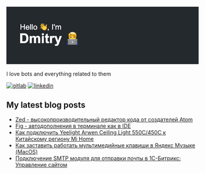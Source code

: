 ![Screenshot](header.png)

<p align='left'>I love bots and everything related to them</p>

[<img src='https://cdn.jsdelivr.net/npm/simple-icons@9.5.0/icons/gitlab.svg' alt='gitlab' height='40'>](https://gitlab.com/DiSonDS)
[<img src='https://cdn.jsdelivr.net/npm/simple-icons@9.5.0/icons/linkedin.svg' alt='linkedin' height='40'>](https://www.linkedin.com/in/disonds/)

## My latest blog posts
<!-- BLOGPOSTS:START -->
- [Zed - высокопроизводительный редактор кода от создателей Atom](https://blog.disonds.com/2023/07/16/zed-vysokoproizvoditielnyi-riedaktor-koda-ot-sozdatieliei-atom/)
- [Fig - автодополнения в терминале как в IDE](https://blog.disonds.com/2023/07/14/fig-avtodopolnieniia-v-tierminalie-kak-v-ide/)
- [Как подключить Yeelight Arwen Ceiling Light 550C/450C к Китайскому региону Mi Home](https://blog.disonds.com/2022/08/07/kak-podkliuchit-yeelight-arwen-ceiling-light-550c-450c-k-kitaiskomu-rieghionu-mi-home/)
- [Как заставить работать мультимедийные клавиши в Яндекс Музыке (MacOS)](https://blog.disonds.com/2021/11/11/kak-zastavit-rabotat-miedia-knopki-mac-v-iandieks-muzykie/)
- [Подключение SMTP модуля для отправки почты в 1С-Битрикс: Управление сайтом](https://blog.disonds.com/2020/12/03/podkliuchieniie-smtp-modulia-dlia-1c-bitriks-upravlieniie-saitom/)
<!-- BLOGPOSTS:END -->
